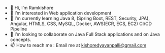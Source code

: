 - 👋 Hi, I’m Ramkishore
- 👀 I’m interested in Web application development
- 🌱 I’m currently learning Java 8, (Spring Boot, REST, Security, JPA), Angular, HTMLS, CSS, MySQL, Docker, AWS(ECR, ECS, EC2) CI/CD Pipeline
- 💞️ I’m looking to collaborate on Java Full Stack applications and on Java concepts. 
- 📫 How to reach me : Email me at kishoredyavanpalli@gmail.com

<!---
ramkishore417/ramkishore417 is a ✨ special ✨ repository because its `README.md` (this file) appears on your GitHub profile.
You can click the Preview link to take a look at your changes.
--->
